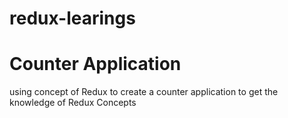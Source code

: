 # redux-learings

# Counter Application
 using concept of Redux to create a counter application to get the knowledge of Redux Concepts
